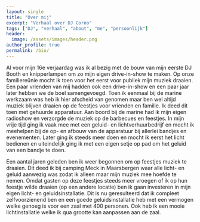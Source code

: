 ```yaml
---
layout: single
title: "Over mij"
excerpt: "Verhaal over DJ Corno"
tags: ["DJ", "verhaal", "about", "me", "persoonlijk"]
header:
  image: /assets/images/header.png
author_profile: true
permalink: /bio/
---
```


Al voor mijn 16e verjaardag was ik al bezig met de bouw van mijn eerste DJ Booth en knipperlampen om zo mijn eigen drive-in-show te maken.
Op onze familiereünie mocht ik toen voor het eerst voor publiek mijn muziek draaien. 
Een paar vrienden van mij hadden ook een drive-in-show en een paar jaar later hebben we de boel samengevoegd.
Toen ik eenmaal bij de marine werkzaam was heb ik hier afscheid van genomen maar ben wel altijd muziek blijven draaien op de feestjes voor vrienden en familie. 
Ik deed dit toen met gehuurde apparatuur. 
Aan boord bij de marine had ik mijn eigen radioshow en verzorgde de muziek op de barbecues en feestjes. 
In mijn vrije tijd ging ik vaak mee met een geluid- en lichtverhuurbedrijf en mocht ik meehelpen bij de op- en afbouw van de apparatuur bij allerlei bandjes en evenementen. 
Later ging ik steeds meer doen en mocht ik eerst het licht bedienen en uiteindelijk ging ik met een eigen setje op pad om het geluid van een bandje te doen.

Een aantal jaren geleden ben ik weer begonnen om op feestjes muziek te draaien. 
Dit deed ik bij camping Meck in Maarsbergen waar alle licht- en geluid aanwezig was zodat ik alleen maar mijn muziek mee hoefde te nemen.
Omdat gasten op deze feestjes steeds meer vroegen of ik op hun feestje wilde draaien (op een andere locatie) ben ik gaan investeren in mijn eigen licht- en geluidsinstallatie. 
Dit is nu geresulteerd dat ik compleet zelfvoorzienend ben en een goede geluidsinstallatie heb met een vermogen welke genoeg is voor een zaal met 400 personen. 
Ook heb ik een mooie lichtinstallatie welke ik qua grootte kan aanpassen aan de zaal. 